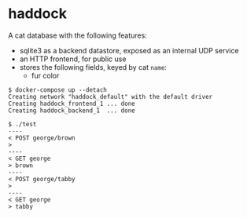 # haddock

A cat database with the following features:
* sqlite3 as a backend datastore, exposed as an internal UDP service
* an HTTP frontend, for public use
* stores the following fields, keyed by cat `name`:
    * fur color

```
$ docker-compose up --detach
Creating network "haddock_default" with the default driver
Creating haddock_frontend_1 ... done
Creating haddock_backend_1  ... done

$ ./test
----
< POST george/brown
>
----
< GET george
> brown
----
< POST george/tabby
>
----
< GET george
> tabby
```
